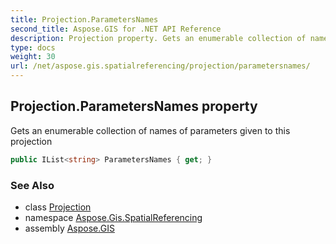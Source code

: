 ```yaml
---
title: Projection.ParametersNames
second_title: Aspose.GIS for .NET API Reference
description: Projection property. Gets an enumerable collection of names of parameters given to this projection
type: docs
weight: 30
url: /net/aspose.gis.spatialreferencing/projection/parametersnames/
---
```

## Projection.ParametersNames property

Gets an enumerable collection of names of parameters given to this projection

```csharp
public IList<string> ParametersNames { get; }
```

### See Also

* class [Projection](../)
* namespace [Aspose.Gis.SpatialReferencing](../../projection/)
* assembly [Aspose.GIS](../../../)


